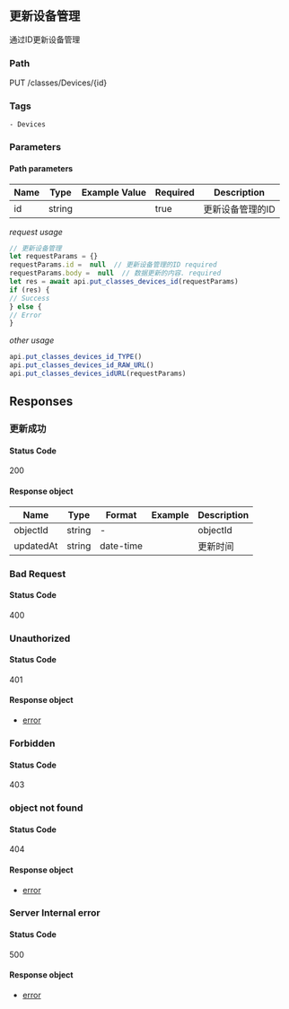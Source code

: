 ## 更新设备管理

通过ID更新设备管理
### Path
PUT /classes/Devices/{id}

### Tags
    - Devices
### Parameters


#### Path parameters

| Name | Type | Example Value | Required | Description |
| ---- | ---- | ------------- | -------- | ----------- |
| id | string |  |  true  | 更新设备管理的ID |
*request usage*
```javascript
// 更新设备管理
let requestParams = {}
requestParams.id =  null  // 更新设备管理的ID required
requestParams.body =  null  // 数据更新的内容. required
let res = await api.put_classes_devices_id(requestParams)
if (res) {
// Success
} else {
// Error
}
```
*other usage*
```javascript
api.put_classes_devices_id_TYPE()
api.put_classes_devices_id_RAW_URL()
api.put_classes_devices_idURL(requestParams)
```

## Responses
### 更新成功

#### Status Code
200


#### Response object
| Name | Type | Format | Example | Description |
| ---- | ---- | ------ | ------- | ----------- |
| objectId | string |  -  |  | objectId |
| updatedAt | string |  date-time  |  | 更新时间 |

### Bad Request

#### Status Code
400



### Unauthorized

#### Status Code
401


#### Response object
* [error](../models/error.md)

### Forbidden

#### Status Code
403



### object not found

#### Status Code
404


#### Response object
* [error](../models/error.md)

### Server Internal error

#### Status Code
500


#### Response object
* [error](../models/error.md)

